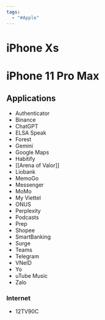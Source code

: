 ```yaml
---
tags:
  - "#Apple"
---
```

# iPhone Xs

# iPhone 11 Pro Max

## Applications

- Authenticator
- Binance
- ChatGPT
- ELSA Speak
- Forest
- Gemini
- Google Maps
- Habitify
- [[Arena of Valor]]
- Liobank
- MemoGo
- Messenger
- MoMo
- My Viettel
- ONUS
- Perplexity
- Podcasts
- Prep
- Shopee
- SmartBanking
- Surge
- Teams
- Telegram
- VNeID
- Yo
- uTube Music
- Zalo
### Internet

- 12TV90C